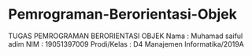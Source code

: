 # Pemrograman-Berorientasi-Objek
TUGAS PEMROGRAMAN BERORIENTASI OBJEK
Nama : Muhamad saiful adim
NIM : 19051397009
Prodi/Kelas : D4 Manajemen Informatika/2019A
